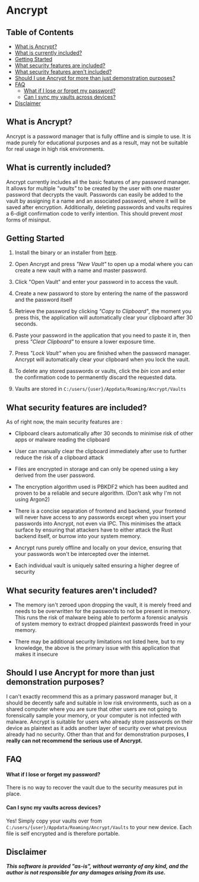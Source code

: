 # Ancrypt

## Table of Contents

- [What is Ancrypt?](#what-is-ancrypt)
- [What is currently included?](#what-is-currently-included)
- [Getting Started](#getting-started)
- [What security features are included?](#what-security-features-are-included)
- [What security features aren't included?](#what-security-features-arent-included)
- [Should I use Ancrypt for more than just demonstration purposes?](#should-i-use-ancrypt-for-more-than-just-demonstration-purposes)
- [FAQ](#faq)
    - [What if I lose or forget my password?](#what-if-i-lose-or-forget-my-password)
    - [Can I sync my vaults across devices?](#can-i-sync-my-vaults-across-devices)
- [Disclaimer](#disclaimer)

## What is Ancrypt?

Ancrypt is a password manager that is fully offline and is simple to use. It is made purely for educational purposes and as a result, may not be suitable for real usage in high risk environments.

## What is currently included?

Ancrypt currently includes all the basic features of any password manager. It allows for multiple *"vaults"* to be created by the user with one master password that decrypts the vault. Passwords can easily be added to the vault by assigning it a name and an associated password, where it will be saved after encryption. Additionally, deleting passwords and vaults requires a 6-digit confirmation code to verify intention. This should prevent *most* forms of misinput. 

## Getting Started

1. Install the binary or an installer from [here](https://github.com/joshujo/Ancrypt/releases).

2. Open Ancrypt and press *"New Vault"* to open up a modal where you can create a new vault with a name and master password.

3. Click "Open Vault" and enter your password in to access the vault.

4. Create a new password to store by entering the name of the password and the password itself

5. Retrieve the password by clicking *"Copy to Clipboard"*, the moment you press this, the application will automatically clear your clipboard after 30 seconds.

6. Paste your password in the application that you need to paste it in, then press *"Clear Clipboard"* to ensure a lower exposure time.

7. Press *"Lock Vault"* when you are finished when the password manager. Ancrypt will automatically clear your clipboard when you lock the vault.

8. To delete any stored passwords or vaults, click the *bin* icon and enter the confirmation code to permanently discard the requested data.

9. Vaults are stored in `C:/users/{user}/Appdata/Roaming/Ancrypt/Vaults`

## What security features are included?

As of right now, the main security features are :

- Clipboard clears automatically after 30 seconds to minimise risk of other apps or malware reading the clipboard

- User can manually clear the clipboard immediately after use to further reduce the risk of a clipboard attack

- Files are encrypted in storage and can only be opened using a key derived from the user password. 

- The encryption algorithm used is PBKDF2 which has been audited and proven to be a reliable and secure algorithm. (Don't ask why I'm not using Argon2)

- There is a concise separation of frontend and backend, your frontend will never have access to any passwords except when you insert your passwords into Ancrypt, not even via IPC. This minimises the attack surface by ensuring that attackers have to either attack the Rust backend itself, or burrow into your system memory. 

- Ancrypt runs purely offline and locally on your device, ensuring that your passwords won't be intercepted over the internet.

- Each individual vault is uniquely salted ensuring a higher degree of security

## What security features **aren't included?**

- The memory isn't zeroed upon dropping the vault, it is merely freed and needs to be overwritten for the passwords to not be present in memory. This runs the risk of malware being able to perform a forensic analysis of system memory to extract dropped plaintext passwords freed in your memory.

- There may be additional security limitations not listed here, but to my knowledge, the above is the primary issue with this application that makes it insecure

## Should I use Ancrypt for more than just demonstration purposes?

I can't exactly recommend this as a primary password manager but, it should be decently safe and suitable in low risk environments, such as on a shared computer where you are sure that other users are not going to forensically sample your memory, or your computer is not infected with malware. Ancrypt is suitable for users who already store passwords on their device as plaintext as it adds another layer of security over what previous already had no security. Other than that and for demonstration purposes, **I really can not recommend the serious use of Ancrypt.**

## FAQ 

#### What if I lose or forget my password?

There is no way to recover the vault due to the security measures put in place.

#### Can I sync my vaults across devices?

Yes! Simply copy your vaults over from `C:/users/{user}/Appdata/Roaming/Ancrypt/Vaults` to your new device. Each file is self encrypted and is therefore portable.

## Disclaimer

***This software is provided "as-is", without warranty of any kind, and the author is not responsible for any damages arising from its use.***

